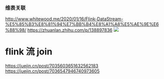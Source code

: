 ### 维表关联
http://www.whitewood.me/2020/01/16/Flink-DataStream-%E5%85%B3%E8%81%94%E7%BB%B4%E8%A1%A8%E5%AE%9E%E6%88%98/
https://zhuanlan.zhihu.com/p/138897836
![](assets/2021-11-08-16-49-22.png)

# flink 流 join
https://juejin.cn/post/7035603651632562183
https://juejin.cn/post/7036547946740973605

